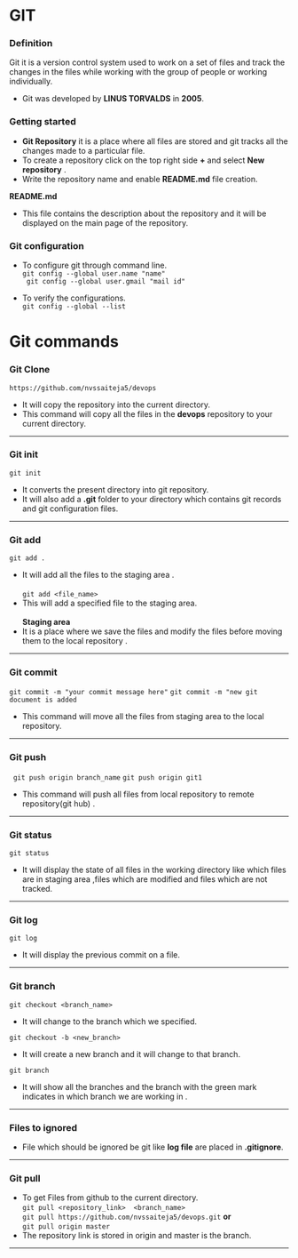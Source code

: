 #     GIT 
### **Definition**
Git it is a version control system used to work on a set of files and track the changes in the files while working with the  group of people or working  individually.

* Git was developed by **LINUS TORVALDS** in **2005**.

### Getting started 
* **Git Repository** it is a place where all files are stored and  git tracks all the  changes made to a particular file.
* To create a repository click on the top right side **+** and select **New repository** .
* Write the repository name and enable **README.md** file creation.

**README.md**
* This file contains the description about the repository and it will be displayed on the main page of the repository.


### Git configuration
* To configure git through command line. <br/>
`git config --global user.name "name" `<br/>
` git config --global user.gmail "mail id"` <br/>

* To verify the configurations.  <br/>
`git config --global --list`


# **Git commands** 
### **Git Clone** 

`https://github.com/nvssaiteja5/devops` <br/>
* It will copy the repository into the current directory.
* This command will copy all the files in the **devops** repository to your current directory.
***
###  Git  init 

`git init ` <br/>
* It converts the present directory into git repository. <br/>
* It will also  add a **.git** folder to your directory  which contains git records and git configuration files.

***
### Git add
`git add .`  <br/> 
* It will add all the files to the staging area . <br/> <br/>
`git add <file_name>` 
* This will add a specified file to the staging area. <br/> <br/> 
 **Staging area**  <br/>
* It is a place where we save the files and modify the files
 before moving them to  the  local repository .
 
 ***
 ### Git commit
 `git commit -m "your commit message here"` 
`git commit -m "new git document is added` <br/>
 * This command will move all the files  from staging area to the local repository.
 
 ***
 ### Git push
 
` git push origin branch_name`
`git push origin git1`
 * This command will push all files from local repository to remote repository(git hub) .
 
 ***
 ### Git status
 `git status`
 * It will display the state of all files in the working directory like which files are in staging area ,files which are modified and files which are not tracked.
 
 
 ***
 ### Git log 
 `git log `
 * It will display the previous commit on a file.
 
 *** 
 ### Git branch 
 `git checkout <branch_name>`
 * It will change to  the branch which we specified.
 
`git checkout -b <new_branch>` 
* It will create a new branch and it will change to that branch.

`git branch`  
* It will show all the branches and the branch with the green mark indicates in which  branch we are working in  .


***
### Files to ignored 
* File which should be ignored be git like **log file** are placed in **.gitignore**.

***
### Git pull
* To get Files from github to the current directory. <br/>
`git pull <repository_link>  <branch_name>`<br/>
`git pull https://github.com/nvssaiteja5/devops.git`
**or**<br/>
`git pull origin master`
* The repository link is stored in origin and master is the branch.

***

